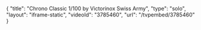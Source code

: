 {
    "title": "Chrono Classic 1\/100 by Victorinox Swiss Army",
    "type": "solo",
    "layout": "iframe-static",
    "videoId": "3785460",
    "url": "\/tvpembed\/3785460"
}